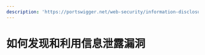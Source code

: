 ```yaml
---
description: 'https://portswigger.net/web-security/information-disclosure/exploiting'
---
```


# 如何发现和利用信息泄露漏洞

